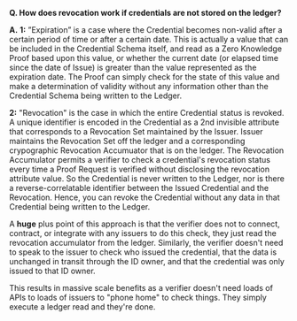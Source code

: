 **Q. How does revocation work if credentials are not stored on the ledger?**

**A.** **1:** ”Expiration” is a case where the Credential becomes non-valid after a certain period of time or after a certain date. This is actually a value that can be included in the Credential Schema itself, and read as a Zero Knowledge Proof based upon this value, or whether the current date (or elapsed time since the date of Issue) is greater than the value represented as the expiration date. The Proof can simply check for the state of this value and make a determination of validity without any information other than the Credential Schema being written to the Ledger.

**2:** "Revocation" is the case in which the entire Credential status is revoked. A unique identifier is encoded in the Credential as a 2nd invisible attribute that corresponds to a Revocation Set maintained by the Issuer. Issuer maintains the Revocation Set off the ledger and a corresponding crypographic Revocation Accumuator that is on the ledger. The Revocation Accumulator permits a verifier to check a credential's revocation status every time a Proof Request is verified without disclosing the revocation attribute value. So the Credential is never written to the Ledger, nor is there a reverse-correlatable identifier between the Issued Credential and the Revocation. Hence, you can revoke the Credential without any data in that Credential being written to the Ledger.

A **huge** plus point of this approach is that the verifier does not to connect, contract, or integrate with any issuers to do this check, they just read the revocation accumulator from the ledger.  Similarly, the verifier doesn't need to speak to the issuer to check who issued the credential, that the data is unchanged in transit through the ID owner, and that the credential was only issued to that ID owner.

This results in massive scale benefits as a verifier doesn't need loads of APIs to loads of issuers to "phone home" to check things. They simply execute a ledger read and they're done.
